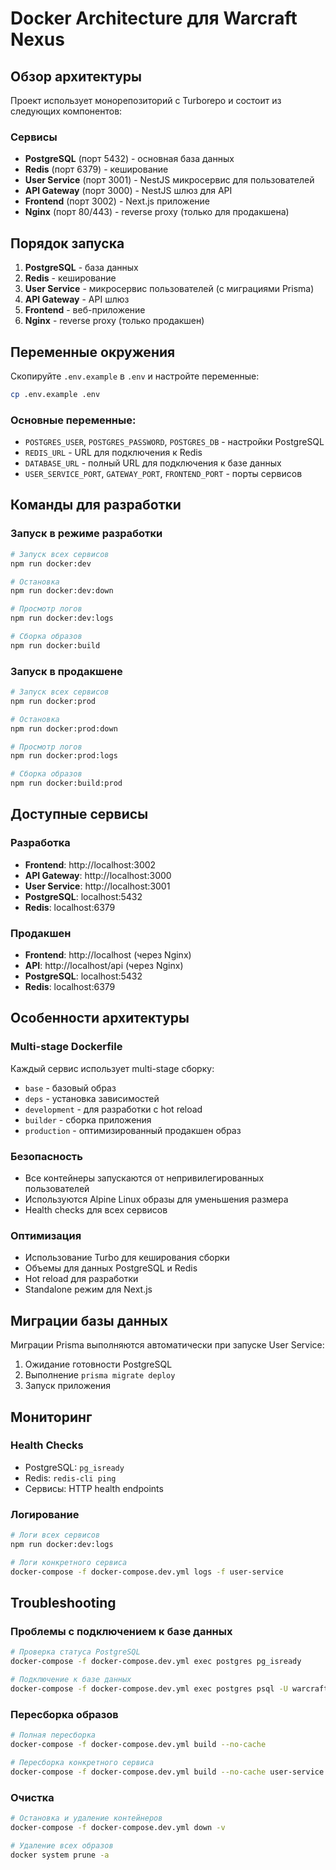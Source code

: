 # Docker Architecture для Warcraft Nexus

## Обзор архитектуры

Проект использует монорепозиторий с Turborepo и состоит из следующих компонентов:

### Сервисы

- **PostgreSQL** (порт 5432) - основная база данных
- **Redis** (порт 6379) - кеширование
- **User Service** (порт 3001) - NestJS микросервис для пользователей
- **API Gateway** (порт 3000) - NestJS шлюз для API
- **Frontend** (порт 3002) - Next.js приложение
- **Nginx** (порт 80/443) - reverse proxy (только для продакшена)

## Порядок запуска

1. **PostgreSQL** - база данных
2. **Redis** - кеширование
3. **User Service** - микросервис пользователей (с миграциями Prisma)
4. **API Gateway** - API шлюз
5. **Frontend** - веб-приложение
6. **Nginx** - reverse proxy (только продакшен)

## Переменные окружения

Скопируйте `.env.example` в `.env` и настройте переменные:

```bash
cp .env.example .env
```

### Основные переменные:

- `POSTGRES_USER`, `POSTGRES_PASSWORD`, `POSTGRES_DB` - настройки PostgreSQL
- `REDIS_URL` - URL для подключения к Redis
- `DATABASE_URL` - полный URL для подключения к базе данных
- `USER_SERVICE_PORT`, `GATEWAY_PORT`, `FRONTEND_PORT` - порты сервисов

## Команды для разработки

### Запуск в режиме разработки

```bash
# Запуск всех сервисов
npm run docker:dev

# Остановка
npm run docker:dev:down

# Просмотр логов
npm run docker:dev:logs

# Сборка образов
npm run docker:build
```

### Запуск в продакшене

```bash
# Запуск всех сервисов
npm run docker:prod

# Остановка
npm run docker:prod:down

# Просмотр логов
npm run docker:prod:logs

# Сборка образов
npm run docker:build:prod
```

## Доступные сервисы

### Разработка

- **Frontend**: http://localhost:3002
- **API Gateway**: http://localhost:3000
- **User Service**: http://localhost:3001
- **PostgreSQL**: localhost:5432
- **Redis**: localhost:6379

### Продакшен

- **Frontend**: http://localhost (через Nginx)
- **API**: http://localhost/api (через Nginx)
- **PostgreSQL**: localhost:5432
- **Redis**: localhost:6379

## Особенности архитектуры

### Multi-stage Dockerfile

Каждый сервис использует multi-stage сборку:

- `base` - базовый образ
- `deps` - установка зависимостей
- `development` - для разработки с hot reload
- `builder` - сборка приложения
- `production` - оптимизированный продакшен образ

### Безопасность

- Все контейнеры запускаются от непривилегированных пользователей
- Используются Alpine Linux образы для уменьшения размера
- Health checks для всех сервисов

### Оптимизация

- Использование Turbo для кеширования сборки
- Объемы для данных PostgreSQL и Redis
- Hot reload для разработки
- Standalone режим для Next.js

## Миграции базы данных

Миграции Prisma выполняются автоматически при запуске User Service:

1. Ожидание готовности PostgreSQL
2. Выполнение `prisma migrate deploy`
3. Запуск приложения

## Мониторинг

### Health Checks

- PostgreSQL: `pg_isready`
- Redis: `redis-cli ping`
- Сервисы: HTTP health endpoints

### Логирование

```bash
# Логи всех сервисов
npm run docker:dev:logs

# Логи конкретного сервиса
docker-compose -f docker-compose.dev.yml logs -f user-service
```

## Troubleshooting

### Проблемы с подключением к базе данных

```bash
# Проверка статуса PostgreSQL
docker-compose -f docker-compose.dev.yml exec postgres pg_isready

# Подключение к базе данных
docker-compose -f docker-compose.dev.yml exec postgres psql -U warcraft -d warcraft_db
```

### Пересборка образов

```bash
# Полная пересборка
docker-compose -f docker-compose.dev.yml build --no-cache

# Пересборка конкретного сервиса
docker-compose -f docker-compose.dev.yml build --no-cache user-service
```

### Очистка

```bash
# Остановка и удаление контейнеров
docker-compose -f docker-compose.dev.yml down -v

# Удаление всех образов
docker system prune -a
```
